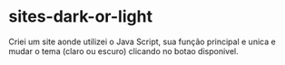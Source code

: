 # sites-dark-or-light
Criei um site aonde utilizei o Java Script, sua função principal e unica e mudar o tema (claro ou escuro) clicando no botao disponivel.
